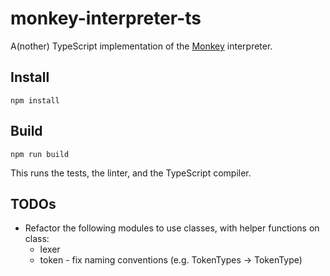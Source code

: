 # monkey-interpreter-ts
A(nother) TypeScript implementation of the [Monkey](https://monkeylang.org/) interpreter. 

## Install

    npm install

## Build

    npm run build

This runs the tests, the linter, and the TypeScript compiler.

## TODOs

* Refactor the following modules to use classes, with helper functions on class:
  * lexer
  * token - fix naming conventions (e.g. TokenTypes -> TokenType)